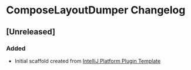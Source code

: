 <!-- Keep a Changelog guide -> https://keepachangelog.com -->

# ComposeLayoutDumper Changelog

## [Unreleased]
### Added
- Initial scaffold created from [IntelliJ Platform Plugin Template](https://github.com/JetBrains/intellij-platform-plugin-template)
